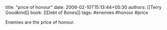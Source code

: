 
title: "price of honour"
date: 2006-02-10T15:13:44+05:30
authors: [[Terry Goodkind]]
book: [[Debt of Bones]]
tags: #enemies #honour #price

Enemies are the price of honour.
